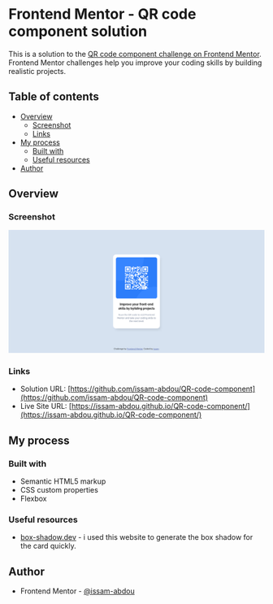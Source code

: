 # Frontend Mentor - QR code component solution

This is a solution to the [QR code component challenge on Frontend Mentor](https://www.frontendmentor.io/challenges/qr-code-component-iux_sIO_H). Frontend Mentor challenges help you improve your coding skills by building realistic projects. 

## Table of contents

- [Overview](#overview)
  - [Screenshot](#screenshot)
  - [Links](#links)
- [My process](#my-process)
  - [Built with](#built-with)
  - [Useful resources](#useful-resources)
- [Author](#author)



## Overview

### Screenshot

![](./images/QR-code-component-screenshot.png)



### Links

- Solution URL: [https://github.com/issam-abdou/QR-code-component](https://github.com/issam-abdou/QR-code-component)
- Live Site URL: [https://issam-abdou.github.io/QR-code-component/](https://issam-abdou.github.io/QR-code-component/)

## My process

### Built with

- Semantic HTML5 markup
- CSS custom properties
- Flexbox


### Useful resources

- [box-shadow.dev](https://box-shadow.dev/) - i used this website to generate the box shadow for the card quickly.


## Author

- Frontend Mentor - [@issam-abdou](https://www.frontendmentor.io/profile/issam-abdou)


